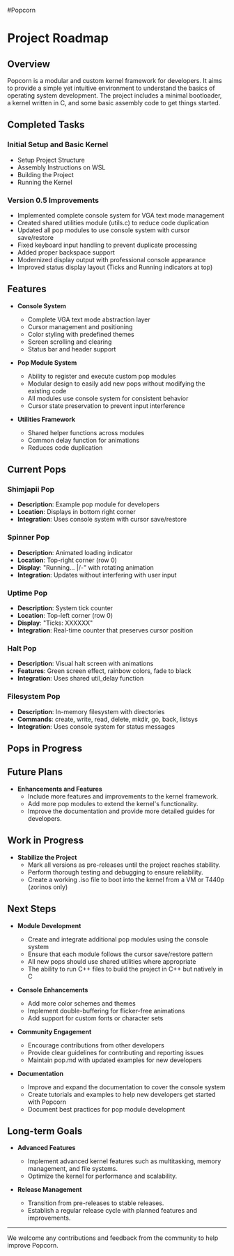 
#Popcorn 
# Project Roadmap
## Overview
Popcorn is a modular and custom kernel framework for developers. It aims to provide a simple yet intuitive environment to understand the basics of operating system development. The project includes a minimal bootloader, a kernel written in C, and some basic assembly code to get things started.

## Completed Tasks
### Initial Setup and Basic Kernel
- Setup Project Structure
- Assembly Instructions on WSL
- Building the Project
- Running the Kernel

### Version 0.5 Improvements
- Implemented complete console system for VGA text mode management
- Created shared utilities module (utils.c) to reduce code duplication
- Updated all pop modules to use console system with cursor save/restore
- Fixed keyboard input handling to prevent duplicate processing
- Added proper backspace support
- Modernized display output with professional console appearance
- Improved status display layout (Ticks and Running indicators at top)

## Features
- **Console System**
  - Complete VGA text mode abstraction layer
  - Cursor management and positioning
  - Color styling with predefined themes
  - Screen scrolling and clearing
  - Status bar and header support
  
- **Pop Module System**
  - Ability to register and execute custom pop modules
  - Modular design to easily add new pops without modifying the existing code
  - All modules use console system for consistent behavior
  - Cursor state preservation to prevent input interference

- **Utilities Framework**
  - Shared helper functions across modules
  - Common delay function for animations
  - Reduces code duplication

## Current Pops
### Shimjapii Pop
- **Description**: Example pop module for developers
- **Location**: Displays in bottom right corner
- **Integration**: Uses console system with cursor save/restore

### Spinner Pop
- **Description**: Animated loading indicator
- **Location**: Top-right corner (row 0)
- **Display**: "Running... |/-\" with rotating animation
- **Integration**: Updates without interfering with user input

### Uptime Pop
- **Description**: System tick counter
- **Location**: Top-left corner (row 0)
- **Display**: "Ticks: XXXXXX"
- **Integration**: Real-time counter that preserves cursor position

### Halt Pop
- **Description**: Visual halt screen with animations
- **Features**: Green screen effect, rainbow colors, fade to black
- **Integration**: Uses shared util_delay function

### Filesystem Pop
- **Description**: In-memory filesystem with directories
- **Commands**: create, write, read, delete, mkdir, go, back, listsys
- **Integration**: Uses console system for status messages

## Pops in Progress

## Future Plans
- **Enhancements and Features**
  - Include more features and improvements to the kernel framework.
  - Add more pop modules to extend the kernel's functionality.
  - Improve the documentation and provide more detailed guides for developers.
  

## Work in Progress
- **Stabilize the Project**
  - Mark all versions as pre-releases until the project reaches stability.
  - Perform thorough testing and debugging to ensure reliability.
  - Create a working .iso file to boot into the kernel from a VM or T440p (zorinos only)

## Next Steps
- **Module Development**
  - Create and integrate additional pop modules using the console system
  - Ensure that each module follows the cursor save/restore pattern
  - All new pops should use shared utilities where appropriate
  - The ability to run C++ files to build the project in C++ but natively in C
  
- **Console Enhancements**
  - Add more color schemes and themes
  - Implement double-buffering for flicker-free animations
  - Add support for custom fonts or character sets
  
- **Community Engagement**
  - Encourage contributions from other developers
  - Provide clear guidelines for contributing and reporting issues
  - Maintain pop.md with updated examples for new developers

- **Documentation**
  - Improve and expand the documentation to cover the console system
  - Create tutorials and examples to help new developers get started with Popcorn
  - Document best practices for pop module development

## Long-term Goals
- **Advanced Features**
  - Implement advanced kernel features such as multitasking, memory management, and file systems.
  - Optimize the kernel for performance and scalability.

- **Release Management**
  - Transition from pre-releases to stable releases.
  - Establish a regular release cycle with planned features and improvements.

---

We welcome any contributions and feedback from the community to help improve Popcorn.